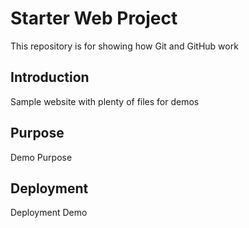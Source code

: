 # Starter Web Project

This repository is for showing how Git and GitHub work

## Introduction

Sample website with plenty of files for demos
## Purpose
Demo Purpose
## Deployment
Deployment Demo


